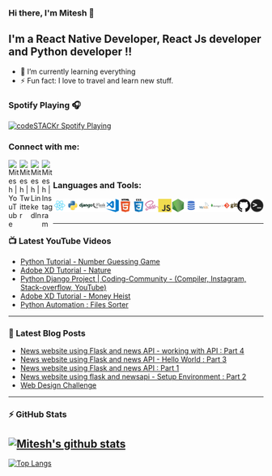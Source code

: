 ### Hi there, I'm Mitesh 👋

## I'm a React Native Developer, React Js developer and Python developer !!

- 🌱 I’m currently learning everything
- ⚡ Fun fact: I love to travel and learn new stuff.

### Spotify Playing 🎧

[<img src="https://now-playing-codestackr.vercel.app/api/spotify-playing" alt="codeSTACKr Spotify Playing" width="350" />](https://open.spotify.com/user/swyqyimdc12jajde4vpwd2x1b)

### Connect with me:

[<img align="left" alt="Mitesh | YouTube" width="22px" src="https://cdn.jsdelivr.net/npm/simple-icons@v3/icons/youtube.svg" />][youtube]
[<img align="left" alt="Mitesh | Twitter" width="22px" src="https://cdn.jsdelivr.net/npm/simple-icons@v3/icons/twitter.svg" />][twitter]
[<img align="left" alt="Mitesh | LinkedIn" width="22px" src="https://cdn.jsdelivr.net/npm/simple-icons@v3/icons/linkedin.svg" />][linkedin]
[<img align="left" alt="Mitesh | Instagram" width="22px" src="https://cdn.jsdelivr.net/npm/simple-icons@v3/icons/instagram.svg" />][instagram]

<br />

### Languages and Tools:

[<img align="left" alt="React" width="26px" src="https://raw.githubusercontent.com/github/explore/80688e429a7d4ef2fca1e82350fe8e3517d3494d/topics/react/react.png" />][reactplaylist]
[<img align="left" alt="Python" width="26px" src="https://raw.githubusercontent.com/github/explore/80688e429a7d4ef2fca1e82350fe8e3517d3494d/topics/python/python.png" />][reactplaylist]
[<img align="left" alt="Python" width="26px" src="https://raw.githubusercontent.com/github/explore/80688e429a7d4ef2fca1e82350fe8e3517d3494d/topics/django/django.png" />][reactplaylist]
[<img align="left" alt="Python" width="26px" src="https://raw.githubusercontent.com/github/explore/80688e429a7d4ef2fca1e82350fe8e3517d3494d/topics/flask/flask.png" />][reactplaylist]

[<img align="left" alt="Visual Studio Code" width="26px" src="https://raw.githubusercontent.com/github/explore/80688e429a7d4ef2fca1e82350fe8e3517d3494d/topics/visual-studio-code/visual-studio-code.png" />][webdevplaylist]
[<img align="left" alt="HTML5" width="26px" src="https://raw.githubusercontent.com/github/explore/80688e429a7d4ef2fca1e82350fe8e3517d3494d/topics/html/html.png" />][webdevplaylist]
[<img align="left" alt="CSS3" width="26px" src="https://raw.githubusercontent.com/github/explore/80688e429a7d4ef2fca1e82350fe8e3517d3494d/topics/css/css.png" />][cssplaylist]
[<img align="left" alt="Sass" width="26px" src="https://raw.githubusercontent.com/github/explore/80688e429a7d4ef2fca1e82350fe8e3517d3494d/topics/sass/sass.png" />][cssplaylist]
[<img align="left" alt="JavaScript" width="26px" src="https://raw.githubusercontent.com/github/explore/80688e429a7d4ef2fca1e82350fe8e3517d3494d/topics/javascript/javascript.png" />][jsplaylist]

[<img align="left" alt="Node.js" width="26px" src="https://raw.githubusercontent.com/github/explore/80688e429a7d4ef2fca1e82350fe8e3517d3494d/topics/nodejs/nodejs.png" />][webdevplaylist]

[<img align="left" alt="SQL" width="26px" src="https://raw.githubusercontent.com/github/explore/80688e429a7d4ef2fca1e82350fe8e3517d3494d/topics/sql/sql.png" />][webdevplaylist]
[<img align="left" alt="MySQL" width="26px" src="https://raw.githubusercontent.com/github/explore/80688e429a7d4ef2fca1e82350fe8e3517d3494d/topics/mysql/mysql.png" />][webdevplaylist]
[<img align="left" alt="MongoDB" width="26px" src="https://raw.githubusercontent.com/github/explore/80688e429a7d4ef2fca1e82350fe8e3517d3494d/topics/mongodb/mongodb.png" />][webdevplaylist]
[<img align="left" alt="Git" width="26px" src="https://raw.githubusercontent.com/github/explore/80688e429a7d4ef2fca1e82350fe8e3517d3494d/topics/git/git.png" />][webdevplaylist]
[<img align="left" alt="GitHub" width="26px" src="https://raw.githubusercontent.com/github/explore/78df643247d429f6cc873026c0622819ad797942/topics/github/github.png" />][webdevplaylist]
[<img align="left" alt="Terminal" width="26px" src="https://raw.githubusercontent.com/github/explore/80688e429a7d4ef2fca1e82350fe8e3517d3494d/topics/terminal/terminal.png" />][webdevplaylist]

<br />
<br />

---

### 📺 Latest YouTube Videos

<!-- YOUTUBE:START -->
- [Python Tutorial - Number Guessing Game](https://www.youtube.com/watch?v=I3nE-b8PExE)
- [Adobe XD Tutorial - Nature](https://www.youtube.com/watch?v=K1ABcEYuqZU)
- [Python Django Project | Coding-Community - (Compiler, Instagram, Stack-overflow, YouTube)](https://www.youtube.com/watch?v=Q2XmD8gizsg)
- [Adobe XD Tutorial - Money Heist](https://www.youtube.com/watch?v=J5JmDaNIfbM)
- [Python Automation : Files Sorter](https://www.youtube.com/watch?v=lAV-kBz_DqQ)
<!-- YOUTUBE:END -->

---

### 📕 Latest Blog Posts

<!-- BLOG-POST-LIST:START -->
- [News website using Flask and news API - working with API : Part 4](http://feedproxy.google.com/~r/MrMephisto/~3/XJCmB_E9SEM/news-website-using-flask-and-news-api_28.html)
- [News website using Flask and news API - Hello World : Part 3](http://feedproxy.google.com/~r/MrMephisto/~3/DyWqkoLsNtE/news-website-using-flask-and-news-api_22.html)
- [News website using Flask and news API : Part 1](http://feedproxy.google.com/~r/MrMephisto/~3/_Zi7d7ZfTgM/news-website-using-flask-and-news-api.html)
- [News website using flask and newsapi - Setup Environment : Part 2](http://feedproxy.google.com/~r/MrMephisto/~3/edx9R2HP-jA/newswebsite-using-flask-and-newsapi.html)
- [Web Design Challenge](http://feedproxy.google.com/~r/MrMephisto/~3/vxgG6PHHauI/web-design-challenge.html)
<!-- BLOG-POST-LIST:END -->

---

### :zap: GitHub Stats

## [![Mitesh's github stats](https://github-readme-stats.vercel.app/api?username=Mitesh2499&show_icons=true)](https://github.com/Mitesh2499)

[![Top Langs](https://github-readme-stats.vercel.app/api/top-langs/?username=Mitesh2499)](https://github.com/Mitesh2499)

</details>

[website]: "https://github.com/Mitesh2499"
[course]: "https://github.com/Mitesh2499"
[twitter]: "https://github.com/Mitesh2499"
[youtube]: https://www.youtube.com/channel/UC7Pp1LbmwCFjHvRZfJignhg
[instagram]: https://www.instagram.com/mr._mephisto_
[linkedin]: https://www.linkedin.com/in/mitesh-masukar-22b248169
[webdevplaylist]: "https://github.com/Mitesh2499"
[jsplaylist]: "https://github.com/Mitesh2499"
[cssplaylist]: "https://github.com/Mitesh2499"
[reactplaylist]: "https://github.com/Mitesh2499"
